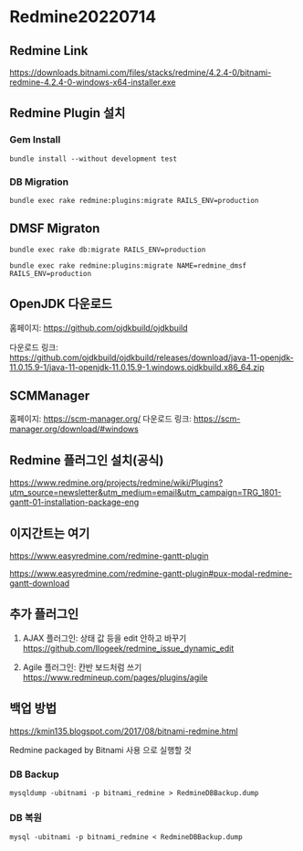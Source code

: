 # Redmine20220714

## Redmine Link

https://downloads.bitnami.com/files/stacks/redmine/4.2.4-0/bitnami-redmine-4.2.4-0-windows-x64-installer.exe

## Redmine Plugin 설치

### Gem Install
```
bundle install --without development test
```


### DB Migration
```
bundle exec rake redmine:plugins:migrate RAILS_ENV=production
```


## DMSF Migraton
```
bundle exec rake db:migrate RAILS_ENV=production
```

```
bundle exec rake redmine:plugins:migrate NAME=redmine_dmsf RAILS_ENV=production
```

## OpenJDK 다운로드
홈페이지: https://github.com/ojdkbuild/ojdkbuild

다운로드 링크: https://github.com/ojdkbuild/ojdkbuild/releases/download/java-11-openjdk-11.0.15.9-1/java-11-openjdk-11.0.15.9-1.windows.ojdkbuild.x86_64.zip

## SCMManager
홈페이지: https://scm-manager.org/
다운로드 링크: https://scm-manager.org/download/#windows


## Redmine 플러그인 설치(공식)
https://www.redmine.org/projects/redmine/wiki/Plugins?utm_source=newsletter&utm_medium=email&utm_campaign=TRG_1801-gantt-01-installation-package-eng

## 이지간트는 여기
https://www.easyredmine.com/redmine-gantt-plugin

https://www.easyredmine.com/redmine-gantt-plugin#pux-modal-redmine-gantt-download


## 추가 플러그인
1. AJAX 플러그인: 상태 값 등을 edit 안하고 바꾸기
https://github.com/Ilogeek/redmine_issue_dynamic_edit

2. Agile 플러그인: 칸반 보드처럼 쓰기
https://www.redmineup.com/pages/plugins/agile

## 백업 방법
https://kmin135.blogspot.com/2017/08/bitnami-redmine.html

Redmine packaged by Bitnami 사용 으로 실행할 것

### DB Backup
```
mysqldump -ubitnami -p bitnami_redmine > RedmineDBBackup.dump
```

### DB 복원
```
mysql -ubitnami -p bitnami_redmine < RedmineDBBackup.dump
```
